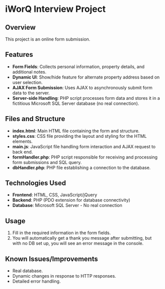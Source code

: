 # iWorQ Interview Project

## Overview
This project is an online form submission.

## Features
- **Form Fields**: Collects personal information, property details, and additional notes.
- **Dynamic UI**: Show/hide feature for alternate property address based on user selection.
- **AJAX Form Submission**: Uses AJAX to asynchronously submit form data to the server.
- **Server-side Handling**: PHP script processes form data and stores it in a fictitious Microsoft SQL Server database (no real connection).

## Files and Structure
- **index.html**: Main HTML file containing the form and structure.
- **styles.css**: CSS file providing the layout and styling for the HTML elements.
- **main.js**: JavaScript file handling form interaction and AJAX request to back end.
- **formHandler.php**: PHP script responsible for receiving and processing form submissions and SQL query.
- **dbHandler.php**: PHP file establishing a connection to the database.

## Technologies Used
- **Frontend**: HTML, CSS, JavaScript/jQuery
- **Backend**: PHP (PDO extension for database connectivity)
- **Database**: Microsoft SQL Server - No real connection

## Usage
1. Fill in the required information in the form fields.
2. You will automatically get a thank you message after submitting, but with no DB set up, you will see an error message in the console. 

## Known Issues/Improvements
- Real database.
- Dynamic changes in response to HTTP responses.
- Detailed error handling. 
